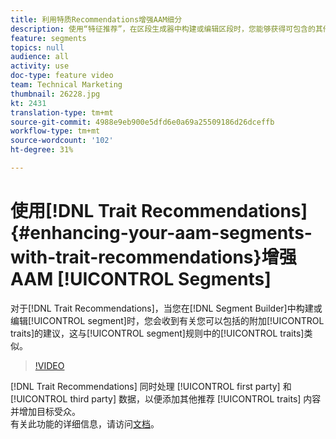 ```yaml
---
title: 利用特质Recommendations增强AAM细分
description: 使用“特征推荐”，在区段生成器中构建或编辑区段时，您能够获得可包含的其他推荐特征（与区段规则中的特征类似）。
feature: segments
topics: null
audience: all
activity: use
doc-type: feature video
team: Technical Marketing
thumbnail: 26228.jpg
kt: 2431
translation-type: tm+mt
source-git-commit: 4988e9eb900e5dfd6e0a69a25509186d26dceffb
workflow-type: tm+mt
source-wordcount: '102'
ht-degree: 31%

---
```



# 使用[!DNL Trait Recommendations] {#enhancing-your-aam-segments-with-trait-recommendations}增强AAM [!UICONTROL Segments]

对于[!DNL Trait Recommendations]，当您在[!DNL Segment Builder]中构建或编辑[!UICONTROL segment]时，您会收到有关您可以包括的附加[!UICONTROL traits]的建议，这与[!UICONTROL segment]规则中的[!UICONTROL traits]类似。

>[!VIDEO](https://video.tv.adobe.com/v/26228/?quality=12)

[!DNL Trait Recommendations] 同时处理 [!UICONTROL first party] 和 [!UICONTROL third party] 数据，以便添加其他推荐 [!UICONTROL traits] 内容并增加目标受众。\
有关此功能的详细信息，请访问[文档](https://experiencecloud.adobe.com/resources/help/en_US/aam/trait-recommendations.html)。